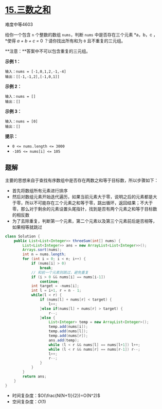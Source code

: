 # [15.三数之和](https://leetcode-cn.com/problems/3sum/)

难度中等4603

给你一个包含 `n` 个整数的数组 `nums`，判断 `nums` 中是否存在三个元素 *a，b，c ，*使得 *a + b + c =* 0 ？请你找出所有和为 `0` 且不重复的三元组。

**注意：**答案中不可以包含重复的三元组。

 

**示例 1：**

```
输入：nums = [-1,0,1,2,-1,-4]
输出：[[-1,-1,2],[-1,0,1]]
```

**示例 2：**

```
输入：nums = []
输出：[]
```

**示例 3：**

```
输入：nums = [0]
输出：[]
```

 

**提示：**

- `0 <= nums.length <= 3000`
- `-105 <= nums[i] <= 105`

## 题解

主要的思想来自于查找有序数组中是否存在两数之和等于目标数，所以步骤如下：

* 首先将数组所有元素进行排序
* 然后对数组元素开始迭代遍历，如果当前元素大于零，说明之后的元素都是大于零，所以不可能存在三个元素之和等于零，跳出循环，返回结果；不大于零，那么对于剩余的元素设置头尾指针，找到是否有两个元素之和等于目标数的相反数
* 为了去除重复，判断第一个元素，第二个元素以及第三个元素前后是否相等，如果相等就跳过

```java
class Solution {
    public List<List<Integer>> threeSum(int[] nums) {
        List<List<Integer>> ans = new ArrayList<List<Integer>>();
        Arrays.sort(nums);
        int n = nums.length;
        for (int i = 0; i < n; i++) {
            if (nums[i] > 0)
                break;
            // 和前一个元素则跳过，避免重复
            if (i > 0 && nums[i] == nums[i-1])
                continue;
            int target = -nums[i];
            int l = i+1, r = n - 1;
            while(l < r) {
                if (nums[l] + nums[r] < target) {
                    l++;
                }else if(nums[l] + nums[r] > target) {
                    r--;
                }else {
                    List<Integer> temp = new ArrayList<Integer>();
                    temp.add(nums[i]);
                    temp.add(nums[l]);
                    temp.add(nums[r]);
                    ans.add(temp);
                    while (l < r && nums[l] == nums[l+1]) l++;
                    while (l < r && nums[r] == nums[r-1]) r--;
                    l++;
                    r--;
                }
            }
        }
        return ans;
    }
}
```

* 时间复杂度：$O(\frac{N(N+1)}{2})=O(N^2)$
* 空间复杂度：$O(1)$



